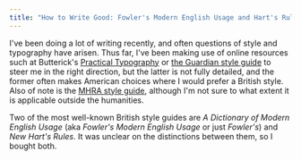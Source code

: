 ```yaml
---
title: "How to Write Good: Fowler's Modern English Usage and Hart's Rules"
---
```


I've been doing a lot of writing recently, and often questions of
style and typography have arisen.  Thus far, I've been making use of
online resources such at Butterick's [Practical Typography] or [the
Guardian style guide] to steer me in the right direction, but the
latter is not fully detailed, and the former often makes American
choices where I would prefer a British style.  Also of note is the
[MHRA style guide], although I'm not sure to what extent it is
applicable outside the humanities.

Two of the most well-known British style guides are _A Dictionary of
Modern English Usage_ (aka _Fowler's Modern English Usage_ or just
_Fowler's_) and _New Hart's Rules_.  It was unclear on the
distinctions between them, so I bought both.

[Practical Typography]: https://practicaltypography.com/
[the Guardian style guide]: https://www.theguardian.com/styleguide
[MHRA style guide]: http://www.mhra.org.uk/style
